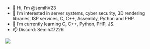 - 👋 Hi, I’m @semihV23
- 👀 I’m interested in server systems, cyber security, 3D rendering libraries, ISP services, C, C++, Assembly, Python and PHP.
- 🌱 I’m currently learning C, C++, Python, PHP, JS.
- 📫 Discord: Semih#7226

<img src="https://media1.tenor.com/images/ea359fd7da73ba7d12f35fc6a04feaf7/tenor.gif?itemid=16168791"></img>

<!---
semihV23/semihV23 is a ✨ special ✨ repository because its `README.md` (this file) appears on your GitHub profile.
You can click the Preview link to take a look at your changes.
- 💞️ I’m looking to collaborate on ...
How to reach me on 
--->
